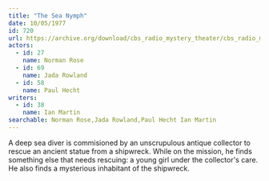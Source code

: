 ```yaml
---
title: "The Sea Nymph"
date: 10/05/1977
id: 720
url: https://archive.org/download/cbs_radio_mystery_theater/cbs_radio_mystery_theater-0701-0750.zip/cbs_radio_mystery_theater-0701-0750%2Fcbsrmt_0720_the_sea_nymph.mp3
actors:  
  - id: 27
    name: Norman Rose  
  - id: 69
    name: Jada Rowland  
  - id: 58
    name: Paul Hecht
writers:  
  - id: 38
    name: Ian Martin
searchable: Norman Rose,Jada Rowland,Paul Hecht Ian Martin
---
```

A deep sea diver is commisioned by an unscrupulous antique collector to rescue an ancient statue from a shipwreck. While on the mission, he finds something else that needs rescuing: a young girl under the collector's care. He also finds a mysterious inhabitant of the shipwreck.